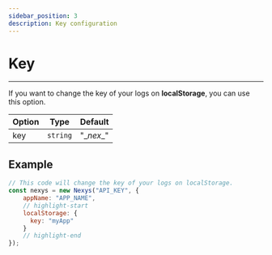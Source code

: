 ```yaml
---
sidebar_position: 3
description: Key configuration
---
```


# Key

---

If you want to change the key of your logs on **localStorage**, you can use this option.

| Option | Type | Default |
| --- | --- | --- |
| key | `string` | "\__nex__" |

## Example

```javascript
// This code will change the key of your logs on localStorage.
const nexys = new Nexys("API_KEY", { 
    appName: "APP_NAME",
    // highlight-start
    localStorage: {
      key: "myApp"
    }
    // highlight-end
});
```